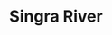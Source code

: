 ---
title: "Singra River"
title_bn: "সিংড়া নদী"
description: "This river has two origins, one from Kishorganj to Pabda and the other from Dobubil, Sylhet to Goyainghat."
---